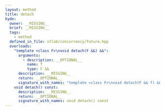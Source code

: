 ```yaml
---
layout: method
title: detach
hyde:
  owner: __MISSING__
  brief: __MISSING__
  tags:
    - method
  defined_in_file: stlab/concurrency/future.hpp
  overloads:
    "template <class F>\nvoid detach(F &&) &&":
      arguments:
        - description: __OPTIONAL__
          name: f
          type: F &&
      description: __MISSING__
      return: __OPTIONAL__
      signature_with_names: "template <class F>\nvoid detach(F && f) &&"
    void detach() const:
      description: __MISSING__
      return: __OPTIONAL__
      signature_with_names: void detach() const
---
```

